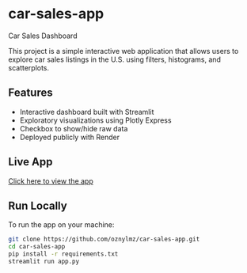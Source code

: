 # car-sales-app


Car Sales Dashboard

This project is a simple interactive web application that allows users to explore car sales listings in the U.S. using filters, histograms, and scatterplots.

## Features

- Interactive dashboard built with Streamlit
- Exploratory visualizations using Plotly Express
- Checkbox to show/hide raw data
- Deployed publicly with Render

## Live App

 [Click here to view the app](https://car-sales-app-s67f.onrender.com/)

 ## Run Locally

To run the app on your machine:

```bash
git clone https://github.com/oznylmz/car-sales-app.git
cd car-sales-app
pip install -r requirements.txt
streamlit run app.py
